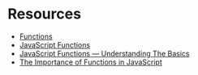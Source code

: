 # Resources

- [Functions](https://developer.mozilla.org/en-US/docs/Web/JavaScript/Guide/Functions)
- [JavaScript Functions](https://www.w3schools.com/js/js_functions.asp)
- [JavaScript Functions — Understanding The Basics](https://codeburst.io/javascript-functions-understanding-the-basics-207dbf42ed99)
- [The Importance of Functions in JavaScript](https://newmediadenver.com/the-importance-of-functions-in-javascript/)
